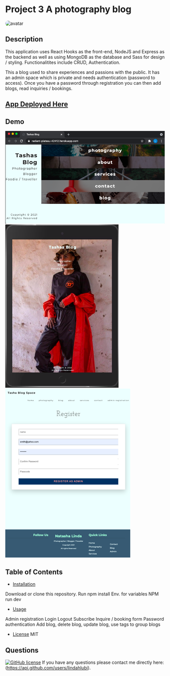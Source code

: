 # Project 3 A photography blog

<img src="https://avatars.githubusercontent.com/u/73988543?v=4" alt="avatar" style="border-radius: 36px" width="60" />

## Description

This application uses React Hooks as the front-end, NodeJS and Express as the backend as well as using MongoDB as the database and
Sass for design / styling. Functionalitites include CRUD, Authentication.

This a blog used to share experiences and passions with the public. It has an admin space which is private and needs authentication (password to access).
Once you have a password through registration you can then add blogs, read inquiries / bookings.

## <a href="https://radiant-plateau-42412.herokuapp.com/">App Deployed Here</a>

## Demo
<img src="demo.png "/>
<img src="demo 2.png "/>
<img src="demo ipad.png "/>

## Table of Contents 

* [Installation](#installation)

Download or clone this repository.
Run npm install
Env. for variables
NPM run dev

* [Usage](#usage)

Admin registration
Login
Logout
Subscribe
Inquire / booking form
Password authentication
Add blog, delete blog, update blog, use tags to group blogs


* [License](#license)
MIT





## Questions

[![GitHub license](https://img.shields.io/badge/GitHubUser-lindahlubi-orange)](https://api.github.com/users/lindahlubi)
If you have any questions please contact me directly here: (https://api.github.com/users/lindahlubi).
